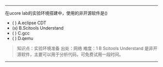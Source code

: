 ---
在ucore lab的实验环境搭建中，使用的非开源软件是()
- ( ) A.eclipse CDT
- (x) B.Scitools Understand
- ( ) C.gcc
- ( ) D.qemu

> 知识点：实验环境准备
> 出处：网络
> 难度：1
> B Scitools Understand 是非开源软件，主要可以用于分析代码，可免费试用一段时间。


---